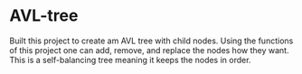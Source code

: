 # AVL-tree
Built this project to create am AVL tree with child nodes. 
Using the functions of this project one can add, remove, and replace the nodes how they want.  
This is a self-balancing tree meaning it keeps the nodes in order.
